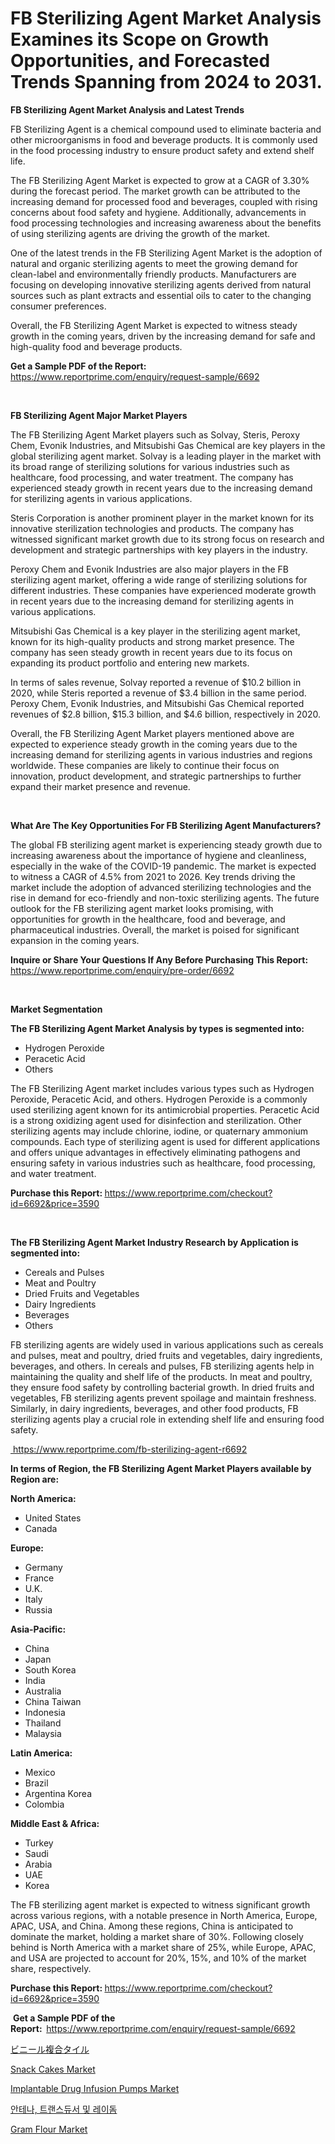 <p><h1>FB Sterilizing Agent Market Analysis Examines its Scope on Growth Opportunities, and Forecasted Trends Spanning from 2024 to 2031.</h1></p><p><strong>FB Sterilizing Agent Market Analysis and Latest Trends</strong></p>
<p><p>FB Sterilizing Agent is a chemical compound used to eliminate bacteria and other microorganisms in food and beverage products. It is commonly used in the food processing industry to ensure product safety and extend shelf life.</p><p>The FB Sterilizing Agent Market is expected to grow at a CAGR of 3.30% during the forecast period. The market growth can be attributed to the increasing demand for processed food and beverages, coupled with rising concerns about food safety and hygiene. Additionally, advancements in food processing technologies and increasing awareness about the benefits of using sterilizing agents are driving the growth of the market.</p><p>One of the latest trends in the FB Sterilizing Agent Market is the adoption of natural and organic sterilizing agents to meet the growing demand for clean-label and environmentally friendly products. Manufacturers are focusing on developing innovative sterilizing agents derived from natural sources such as plant extracts and essential oils to cater to the changing consumer preferences.</p><p>Overall, the FB Sterilizing Agent Market is expected to witness steady growth in the coming years, driven by the increasing demand for safe and high-quality food and beverage products.</p></p>
<p><strong>Get a Sample PDF of the Report:&nbsp;</strong> <a href="https://www.reportprime.com/enquiry/request-sample/6692">https://www.reportprime.com/enquiry/request-sample/6692</a></p>
<p>&nbsp;</p>
<p><strong>FB Sterilizing Agent Major Market Players</strong></p>
<p><p>The FB Sterilizing Agent Market players such as Solvay, Steris, Peroxy Chem, Evonik Industries, and Mitsubishi Gas Chemical are key players in the global sterilizing agent market. Solvay is a leading player in the market with its broad range of sterilizing solutions for various industries such as healthcare, food processing, and water treatment. The company has experienced steady growth in recent years due to the increasing demand for sterilizing agents in various applications.</p><p>Steris Corporation is another prominent player in the market known for its innovative sterilization technologies and products. The company has witnessed significant market growth due to its strong focus on research and development and strategic partnerships with key players in the industry.</p><p>Peroxy Chem and Evonik Industries are also major players in the FB sterilizing agent market, offering a wide range of sterilizing solutions for different industries. These companies have experienced moderate growth in recent years due to the increasing demand for sterilizing agents in various applications.</p><p>Mitsubishi Gas Chemical is a key player in the sterilizing agent market, known for its high-quality products and strong market presence. The company has seen steady growth in recent years due to its focus on expanding its product portfolio and entering new markets.</p><p>In terms of sales revenue, Solvay reported a revenue of $10.2 billion in 2020, while Steris reported a revenue of $3.4 billion in the same period. Peroxy Chem, Evonik Industries, and Mitsubishi Gas Chemical reported revenues of $2.8 billion, $15.3 billion, and $4.6 billion, respectively in 2020.</p><p>Overall, the FB Sterilizing Agent Market players mentioned above are expected to experience steady growth in the coming years due to the increasing demand for sterilizing agents in various industries and regions worldwide. These companies are likely to continue their focus on innovation, product development, and strategic partnerships to further expand their market presence and revenue.</p></p>
<p>&nbsp;</p>
<p><strong>What Are The Key Opportunities For FB Sterilizing Agent Manufacturers?</strong></p>
<p><p>The global FB sterilizing agent market is experiencing steady growth due to increasing awareness about the importance of hygiene and cleanliness, especially in the wake of the COVID-19 pandemic. The market is expected to witness a CAGR of 4.5% from 2021 to 2026. Key trends driving the market include the adoption of advanced sterilizing technologies and the rise in demand for eco-friendly and non-toxic sterilizing agents. The future outlook for the FB sterilizing agent market looks promising, with opportunities for growth in the healthcare, food and beverage, and pharmaceutical industries. Overall, the market is poised for significant expansion in the coming years.</p></p>
<p><strong>Inquire or Share Your Questions If Any Before Purchasing This Report:</strong> <a href="https://www.reportprime.com/enquiry/pre-order/6692">https://www.reportprime.com/enquiry/pre-order/6692</a></p>
<p>&nbsp;</p>
<p><strong>Market Segmentation</strong></p>
<p><strong>The FB Sterilizing Agent Market Analysis by types is segmented into:</strong></p>
<p><ul><li>Hydrogen Peroxide</li><li>Peracetic Acid</li><li>Others</li></ul></p>
<p><p>The FB Sterilizing Agent market includes various types such as Hydrogen Peroxide, Peracetic Acid, and others. Hydrogen Peroxide is a commonly used sterilizing agent known for its antimicrobial properties. Peracetic Acid is a strong oxidizing agent used for disinfection and sterilization. Other sterilizing agents may include chlorine, iodine, or quaternary ammonium compounds. Each type of sterilizing agent is used for different applications and offers unique advantages in effectively eliminating pathogens and ensuring safety in various industries such as healthcare, food processing, and water treatment.</p></p>
<p><strong>Purchase this Report:&nbsp;</strong><a href="https://www.reportprime.com/checkout?id=6692&price=3590">https://www.reportprime.com/checkout?id=6692&price=3590</a></p>
<p>&nbsp;</p>
<p><strong>The FB Sterilizing Agent Market Industry Research by Application is segmented into:</strong></p>
<p><ul><li>Cereals and Pulses</li><li>Meat and Poultry</li><li>Dried Fruits and Vegetables</li><li>Dairy Ingredients</li><li>Beverages</li><li>Others</li></ul></p>
<p><p>FB sterilizing agents are widely used in various applications such as cereals and pulses, meat and poultry, dried fruits and vegetables, dairy ingredients, beverages, and others. In cereals and pulses, FB sterilizing agents help in maintaining the quality and shelf life of the products. In meat and poultry, they ensure food safety by controlling bacterial growth. In dried fruits and vegetables, FB sterilizing agents prevent spoilage and maintain freshness. Similarly, in dairy ingredients, beverages, and other food products, FB sterilizing agents play a crucial role in extending shelf life and ensuring food safety.</p></p>
<p><a href="https://www.reportprime.com/fb-sterilizing-agent-r6692">&nbsp;https://www.reportprime.com/fb-sterilizing-agent-r6692</a></p>
<p><strong>In terms of Region, the FB Sterilizing Agent Market Players available by Region are:</strong></p>
<p>
    <p> <strong> North America: </strong>
        <ul>
            <li>United States</li>
            <li>Canada</li>
        </ul>
        </p> 
    <p> <strong> Europe: </strong>
        <ul>
            <li>Germany</li>
            <li>France</li>
            <li>U.K.</li>
            <li>Italy</li>
            <li>Russia</li>
        </ul>
        </p> 
    <p> <strong> Asia-Pacific: </strong>
        <ul>
            <li>China</li>
            <li>Japan</li>
            <li>South Korea</li>
            <li>India</li>
            <li>Australia</li>
            <li>China Taiwan</li>
            <li>Indonesia</li>
            <li>Thailand</li>
            <li>Malaysia</li>
        </ul>
        </p> 
    <p> <strong> Latin America: </strong>
        <ul>
            <li>Mexico</li>
            <li>Brazil</li>
            <li>Argentina Korea</li>
            <li>Colombia</li>
        </ul>
        </p> 
    <p> <strong> Middle East & Africa: </strong>
        <ul>
            <li>Turkey</li>
            <li>Saudi</li>
            <li>Arabia</li>
            <li>UAE</li>
            <li>Korea</li>
        </ul>
    </p>
    </p>
<p><p>The FB sterilizing agent market is expected to witness significant growth across various regions, with a notable presence in North America, Europe, APAC, USA, and China. Among these regions, China is anticipated to dominate the market, holding a market share of 30%. Following closely behind is North America with a market share of 25%, while Europe, APAC, and USA are projected to account for 20%, 15%, and 10% of the market share, respectively.</p></p>
<p><strong>Purchase this Report: </strong><a href="https://www.reportprime.com/checkout?id=6692&price=3590">https://www.reportprime.com/checkout?id=6692&price=3590</a></p>
<p>&nbsp;<strong>Get a Sample PDF of the Report:&nbsp;&nbsp;</strong><a href="https://www.reportprime.com/enquiry/request-sample/6692">https://www.reportprime.com/enquiry/request-sample/6692</a></p>
<p><strong></strong></p>
<p><p><a href="https://github.com/mohamedbakry57/Market-Research-Report-List-3/blob/main/337658320020.md">ビニール複合タイル</a></p><p><a href="https://www.linkedin.com/pulse/snack-cakes-market-challenges-opportunities-growth-drivers-81zbe?trackingId=mmz5JnQDEJ%2BTSLGDdiHspw%3D%3D">Snack Cakes Market</a></p><p><a href="https://www.linkedin.com/pulse/implantable-drug-infusion-pumps-market-size-growth-segmentation-ohzye?trackingId=x9Ulj9V3Ft4OSyFTBg7n8g%3D%3D">Implantable Drug Infusion Pumps Market</a></p><p><a href="https://github.com/laholand/Market-Research-Report-List-3/blob/main/642645018339.md">안테나, 트랜스듀서 및 레이돔</a></p><p><a href="https://github.com/JameTravis/Market-Research-Report-List-4/blob/main/gram-flour-market.md">Gram Flour Market</a></p></p>
